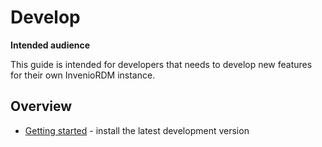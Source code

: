# Develop

**Intended audience**

This guide is intended for developers that needs to develop new features for
their own InvenioRDM instance.

## Overview

- [Getting started](getting-started.md) - install the latest development version
